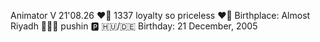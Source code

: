 Animator
V 21'08.26 ❤️💍
1337 loyalty so priceless ❤️‍🔥
Birthplace: Almost Riyadh 👳🏽‍♂️
pushin 🅿️ 🇭🇺/🇩🇪
Birthday: 21 December, 2005
